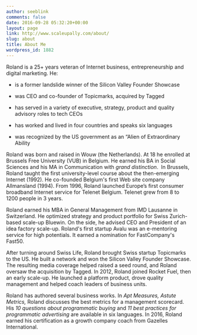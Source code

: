 ```yaml
---
author: seeblink
comments: false
date: 2016-09-28 05:32:20+00:00
layout: page
link: http://www.scaleupally.com/about/
slug: about
title: About Me
wordpress_id: 1882
---
```


Roland is a 25+ years veteran of Internet business, entrepreneurship and digital marketing. He:



 	
  * is a former landslide winner of the Silicon Valley Founder Showcase

 	
  * was CEO and co-founder of Topicmarks, acquired by Tagged

 	
  * has served in a variety of executive, strategy, product and quality advisory roles to tech CEOs

 	
  * has worked and lived in four countries and speaks six languages

 	
  * was recognized by the US government as an “Alien of Extraordinary Ability


Roland was born and raised in Wouw (the Netherlands). At 18 he enrolled at Brussels Free University (VUB) in Belgium. He earned his BA in Social Sciences and his MA in Communication with _grand distinction_.  In Brussels, Roland taught the first university-level course about the then-emerging Internet (1992). He co-founded Belgium's first Web site company Allmansland (1994). From 1996, Roland launched Europe’s first consumer broadband Internet service for Telenet Belgium. Telenet grew from 8 to 1200 people in 3 years.

Roland earned his MBA in General Management from IMD Lausanne in Switzerland. He optimized strategy and product portfolio for Swiss Zurich-based scale-up Bluewin. On the side, he advised CEO and President of an idea factory scale-up. Roland's first startup Avalu was an e-mentoring service for high potentials. It earned a nomination for FastCompany's Fast50.

After turning around Swiss Life, Roland brought Swiss startup Topicmarks to the US. He built a network and won the Silicon Valley Founder Showcase. The resulting media coverage helped raised a seed round, and Roland oversaw the acquisition by Tagged. In 2012, Roland joined Rocket Fuel, then an early scale-up. He launched a platform product, drove quality management and helped coach leaders of business units.

Roland has authored several business works. In _Apt Measures, Astute Metrics,_ Roland discusses the best metrics for a management scorecard. His _10 questions about programmatic buying_ and _11 best practices for programmatic advertising_ are available in six languages. In 2016, Roland earned his certification as a growth company coach from Gazelles International.
